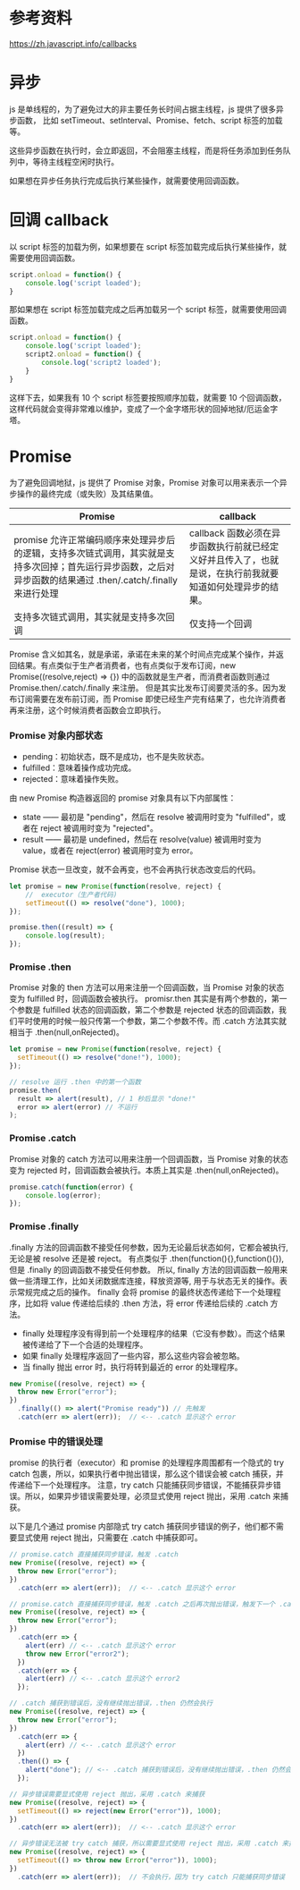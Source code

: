 # 参考资料
https://zh.javascript.info/callbacks

# 异步
js 是单线程的，为了避免过大的非主要任务长时间占据主线程，js 提供了很多异步函数， 比如 setTimeout、setInterval、Promise、fetch、script 标签的加载等。

这些异步函数在执行时，会立即返回，不会阻塞主线程，而是将任务添加到任务队列中，等待主线程空闲时执行。

如果想在异步任务执行完成后执行某些操作，就需要使用回调函数。

# 回调 callback
以 script 标签的加载为例，如果想要在 script 标签加载完成后执行某些操作，就需要使用回调函数。

```js
script.onload = function() {
    console.log('script loaded');
}
```

那如果想在 script 标签加载完成之后再加载另一个 script 标签，就需要使用回调函数。

```js
script.onload = function() {
    console.log('script loaded');
    script2.onload = function() {
        console.log('script2 loaded');
    }
}
```

这样下去，如果我有 10 个 script 标签要按照顺序加载，就需要 10 个回调函数，这样代码就会变得非常难以维护，变成了一个金字塔形状的回掉地狱/厄运金字塔。

# Promise

为了避免回调地狱，js 提供了 Promise 对象，Promise 对象可以用来表示一个异步操作的最终完成（或失败）及其结果值。


| Promise | callback |
| -------- | ------- |
| promise 允许正常编码顺序来处理异步后的逻辑，支持多次链式调用，其实就是支持多次回掉；首先运行异步函数，之后对异步函数的结果通过 .then/.catch/.finally 来进行处理 | callback 函数必须在异步函数执行前就已经定义好并且传入了，也就是说，在执行前我就要知道如何处理异步的结果。 |
| 支持多次链式调用，其实就是支持多次回调 | 仅支持一个回调 |

Promise 含义如其名，就是承诺，承诺在未来的某个时间点完成某个操作，并返回结果。有点类似于生产者消费者，也有点类似于发布订阅，new Promise((resolve,reject) => {}) 中的函数就是生产者，而消费者函数则通过 Promise.then/.catch/.finally 来注册。
但是其实比发布订阅要灵活的多。因为发布订阅需要在发布前订阅，而 Promise 即使已经生产完有结果了，也允许消费者再来注册，这个时候消费者函数会立即执行。

### Promise 对象内部状态
- pending：初始状态，既不是成功，也不是失败状态。
- fulfilled：意味着操作成功完成。
- rejected：意味着操作失败。

由 new Promise 构造器返回的 promise 对象具有以下内部属性：
- state —— 最初是 "pending"，然后在 resolve 被调用时变为 "fulfilled"，或者在 reject 被调用时变为 "rejected"。
- result —— 最初是 undefined，然后在 resolve(value) 被调用时变为 value，或者在 reject(error) 被调用时变为 error。

Promise 状态一旦改变，就不会再变，也不会再执行状态改变后的代码。

```js
let promise = new Promise(function(resolve, reject) {
    //  executor（生产者代码)
    setTimeout(() => resolve("done"), 1000);
});

promise.then((result) => {
    console.log(result);
});
```

### Promise .then
Promise 对象的 then 方法可以用来注册一个回调函数，当 Promise 对象的状态变为 fulfilled 时，回调函数会被执行。
promisr.then 其实是有两个参数的，第一个参数是 fulfilled 状态的回调函数，第二个参数是 rejected 状态的回调函数，我们平时使用的时候一般只传第一个参数，第二个参数不传。而 .catch 方法其实就相当于 .then(null,onRejected)。

```js
let promise = new Promise(function(resolve, reject) {
  setTimeout(() => resolve("done!"), 1000);
});

// resolve 运行 .then 中的第一个函数
promise.then(
  result => alert(result), // 1 秒后显示 "done!"
  error => alert(error) // 不运行
);
```

### Promise .catch
Promise 对象的 catch 方法可以用来注册一个回调函数，当 Promise 对象的状态变为 rejected 时，回调函数会被执行。本质上其实是 .then(null,onRejected)。

```js
promise.catch(function(error) {
    console.log(error);
});
```

### Promise .finally
.finally 方法的回调函数不接受任何参数，因为无论最后状态如何，它都会被执行, 无论是被 resolve 还是被 reject。
有点类似于 .then(function(){},function(){}), 但是 .finally 的回调函数不接受任何参数。
所以, finally 方法的回调函数一般用来做一些清理工作，比如关闭数据库连接，释放资源等, 用于与状态无关的操作。表示常规完成之后的操作。
finally 会将 promise 的最终状态传递给下一个处理程序，比如将 value 传递给后续的 .then 方法，将 error 传递给后续的 .catch 方法。

- finally 处理程序没有得到前一个处理程序的结果（它没有参数）。而这个结果被传递给了下一个合适的处理程序。
- 如果 finally 处理程序返回了一些内容，那么这些内容会被忽略。
- 当 finally 抛出 error 时，执行将转到最近的 error 的处理程序。

```js
new Promise((resolve, reject) => {
  throw new Error("error");
})
  .finally(() => alert("Promise ready")) // 先触发
  .catch(err => alert(err));  // <-- .catch 显示这个 error
```


### Promise 中的错误处理
promise 的执行者（executor）和 promise 的处理程序周围都有一个隐式的 try catch 包裹，所以，如果执行者中抛出错误，那么这个错误会被 catch 捕获，并传递给下一个处理程序。
注意，try catch 只能捕获同步错误，不能捕获异步错误。所以，如果异步错误需要处理，必须显式使用 reject 抛出，采用 .catch 来捕获。

以下是几个通过 promise 内部隐式 try catch 捕获同步错误的例子，他们都不需要显式使用 reject 抛出，只需要在 .catch 中捕获即可。
```js
// promise.catch 直接捕获同步错误，触发 .catch
new Promise((resolve, reject) => {
  throw new Error("error");
})
  .catch(err => alert(err));  // <-- .catch 显示这个 error
```

```js
// promise.catch 直接捕获同步错误，触发 .catch 之后再次抛出错误，触发下一个 .catch
new Promise((resolve, reject) => {
  throw new Error("error");
})
  .catch(err => {
    alert(err) // <-- .catch 显示这个 error
    throw new Error("error2");
  })
  .catch(err => {
    alert(err) // <-- .catch 显示这个 error2
  });
```

```js
// .catch 捕获到错误后，没有继续抛出错误，.then 仍然会执行
new Promise((resolve, reject) => {
  throw new Error("error");
})
  .catch(err => {
    alert(err) // <-- .catch 显示这个 error
  })
  .then(() => {
    alert("done"); // <-- .catch 捕获到错误后，没有继续抛出错误，.then 仍然会执行；所以一般 .catch 都放在所有 .then 之后
  });
```

```js
// 异步错误需要显式使用 reject 抛出，采用 .catch 来捕获
new Promise((resolve, reject) => {
  setTimeout(() => reject(new Error("error")), 1000);
})
  .catch(err => alert(err));  // <-- .catch 显示这个 error

// 异步错误无法被 try catch 捕获，所以需要显式使用 reject 抛出，采用 .catch 来捕获
new Promise((resolve, reject) => {
  setTimeout(() => throw new Error("error")), 1000);
})
  .catch(err => alert(err));  // 不会执行，因为 try catch 只能捕获同步错误

```
